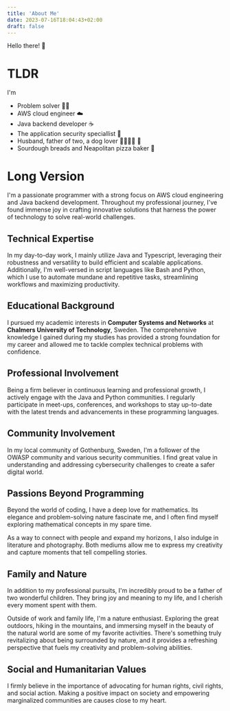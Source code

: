 ```yaml
---
title: 'About Me'
date: 2023-07-16T18:04:43+02:00
draft: false
---
```


Hello there! :wave:

# TLDR

I'm

- Problem solver :technologist:
- AWS cloud engineer :cloud:
- Java backend developer :coffee:
- The application security speciallist :key:
- Husband, father of two, a dog lover 👨‍👩‍👦‍👦 :dog:
- Sourdough breads and Neapolitan pizza baker :pizza:

# Long Version

I'm a passionate programmer with a strong focus on AWS cloud engineering and Java backend development. Throughout my professional journey, I've found immense joy in crafting innovative solutions that harness the power of technology to solve real-world challenges.

## Technical Expertise

In my day-to-day work, I mainly utilize Java and Typescript, leveraging their robustness and versatility to build efficient and scalable applications. Additionally, I'm well-versed in script languages like Bash and Python, which I use to automate mundane and repetitive tasks, streamlining workflows and maximizing productivity.

## Educational Background

I pursued my academic interests in **Computer Systems and Networks** at **Chalmers University of Technology**, Sweden. The comprehensive knowledge I gained during my studies has provided a strong foundation for my career and allowed me to tackle complex technical problems with confidence.

## Professional Involvement

Being a firm believer in continuous learning and professional growth, I actively engage with the Java and Python communities. I regularly participate in meet-ups, conferences, and workshops to stay up-to-date with the latest trends and advancements in these programming languages.

## Community Involvement

In my local community of Gothenburg, Sweden, I'm a follower of the OWASP community and various security communities. I find great value in understanding and addressing cybersecurity challenges to create a safer digital world.

## Passions Beyond Programming

Beyond the world of coding, I have a deep love for mathematics. Its elegance and problem-solving nature fascinate me, and I often find myself exploring mathematical concepts in my spare time.

As a way to connect with people and expand my horizons, I also indulge in literature and photography. Both mediums allow me to express my creativity and capture moments that tell compelling stories.

## Family and Nature

In addition to my professional pursuits, I'm incredibly proud to be a father of two wonderful children. They bring joy and meaning to my life, and I cherish every moment spent with them.

Outside of work and family life, I'm a nature enthusiast. Exploring the great outdoors, hiking in the mountains, and immersing myself in the beauty of the natural world are some of my favorite activities. There's something truly revitalizing about being surrounded by nature, and it provides a refreshing perspective that fuels my creativity and problem-solving abilities.

## Social and Humanitarian Values

I firmly believe in the importance of advocating for human rights, civil rights, and social action. Making a positive impact on society and empowering marginalized communities are causes close to my heart.
